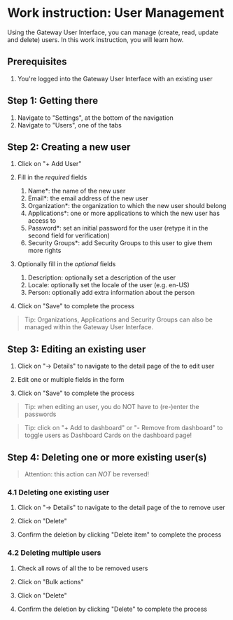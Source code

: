 # Work instruction: User Management

Using the Gateway User Interface, you can manage (create, read, update and delete) users. In this work instruction, you will learn how.

## Prerequisites

1. You're logged into the Gateway User Interface with an existing user

## Step 1: Getting there

1. Navigate to "Settings", at the bottom of the navigation
2. Navigate to "Users", one of the tabs

## Step 2: Creating a new user

1. Click on "+ Add User"

1. Fill in the _required_ fields

    1. Name\*: the name of the new user
    2. Email\*: the email address of the new user
    3. Organization\*: the organization to which the new user should belong
    4. Applications\*: one or more applications to which the new user has access to
    5. Password\*: set an initial password for the user (retype it in the second field for verification)
    6. Security Groups\*: add Security Groups to this user to give them more rights

1. Optionally fill in the _optional_ fields

    1. Description: optionally set a description of the user
    2. Locale: optionally set the locale of the user (e.g. en-US)
    3. Person: optionally add extra information about the person

1. Click on "Save" to complete the process

> Tip: Organizations, Applications and Security Groups can also be managed within the Gateway User Interface.

## Step 3: Editing an existing user

1. Click on "-> Details" to navigate to the detail page of the to edit user

2. Edit one or multiple fields in the form

3. Click on "Save" to complete the process

> Tip: when editing an user, you do NOT have to (re-)enter the passwords

> Tip: click on "+ Add to dashboard" or "- Remove from dashboard" to toggle users as Dashboard Cards on the dashboard page!

## Step 4: Deleting one or more existing user(s)

> Attention: this action can _NOT_ be reversed!

### 4.1 Deleting one existing user

1. Click on "-> Details" to navigate to the detail page of the to remove user

2. Click on "Delete"

3. Confirm the deletion by clicking "Delete item" to complete the process

### 4.2 Deleting multiple users

1. Check all rows of all the to be removed users

2. Click on "Bulk actions"

3. Click on "Delete"

4. Confirm the deletion by clicking "Delete" to complete the process